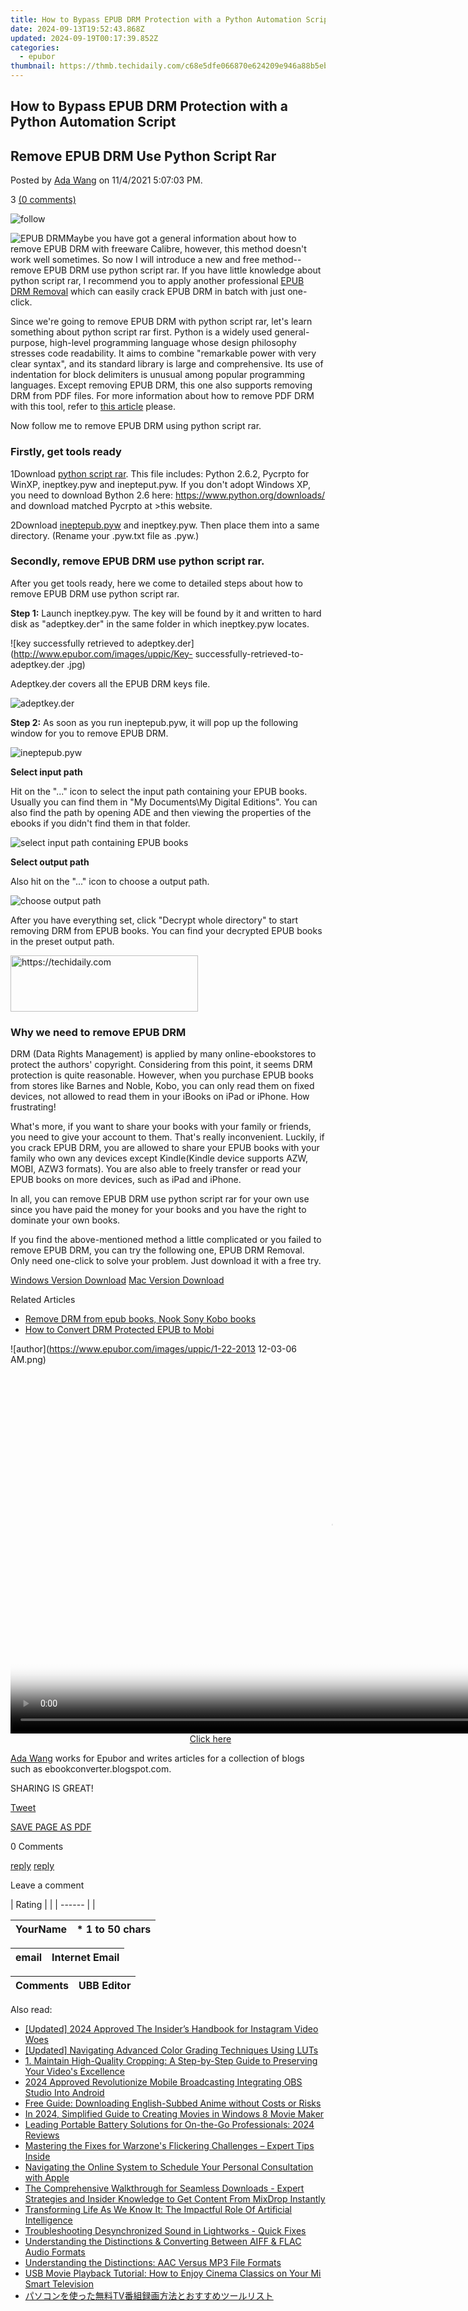 ```yaml
---
title: How to Bypass EPUB DRM Protection with a Python Automation Script
date: 2024-09-13T19:52:43.868Z
updated: 2024-09-19T00:17:39.852Z
categories:
  - epubor
thumbnail: https://thmb.techidaily.com/c68e5dfe066870e624209e946a88b5eb21db8406cf2fae44c9a446c53d02efdc.jpg
---
```


## How to Bypass EPUB DRM Protection with a Python Automation Script

## Remove EPUB DRM Use Python Script Rar

Posted by [Ada Wang](https://plus.google.com/+AdaWang/posts) on 11/4/2021 5:07:03 PM.

3 [(0 comments)](http://www.epubor.com/#comment-area) 

![follow](http://www.epubor.com/images/follow.png)

![EPUB DRM](http://www.epubor.com/images/uppic/EPUB-DRM.jpg)Maybe you have got a general information about how to remove EPUB DRM with freeware Calibre, however, this method doesn't work well sometimes. So now I will introduce a new and free method--remove EPUB DRM use python script rar. If you have little knowledge about python script rar, I recommend you to apply another professional [EPUB DRM Removal](https://tools.techidaily.com/epubor/products/) which can easily crack EPUB DRM in batch with just one-click.

Since we're going to remove EPUB DRM with python script rar, let's learn something about python script rar first. Python is a widely used general-purpose, high-level programming language whose design philosophy stresses code readability. It aims to combine "remarkable power with very clear syntax", and its standard library is large and comprehensive. Its use of indentation for block delimiters is unusual among popular programming languages. Except removing EPUB DRM, this one also supports removing DRM from PDF files. For more information about how to remove PDF DRM with this tool, refer to [this article](https://tools.techidaily.com/epubor/products/) please.

Now follow me to remove EPUB DRM using python script rar. 

### Firstly, get tools ready

1Download [python script rar](https://www.epubor.com/images/remote/D4/1D/D41D8C%5FRemove-ePub-drm-use-python-script.rar). This file includes: Python 2.6.2, Pycrpto for WinXP, ineptkey.pyw and inepteput.pyw. If you don't adopt Windows XP, you need to download Bython 2.6 here: <https://www.python.org/downloads/> and download matched Pycrpto at >this website.

2Download [ineptepub.pyw](https://gitlab.com/ApprenticeAlf/DeDRM/blob/8b632e309fe4901bf0f21f404d2d3091fe7851da/Adobe%5FEPUB%5FTools/ineptepub.pyw) and ineptkey.pyw. Then place them into a same directory. (Rename your .pyw.txt file as .pyw.)

### Secondly, remove EPUB DRM use python script rar.

After you get tools ready, here we come to detailed steps about how to remove EPUB DRM use python script rar. 

**Step 1:** Launch ineptkey.pyw. The key will be found by it and written to hard disk as "adeptkey.der" in the same folder in which ineptkey.pyw locates. 

![key successfully retrieved to adeptkey.der](http://www.epubor.com/images/uppic/Key- successfully-retrieved-to-adeptkey.der .jpg)

Adeptkey.der covers all the EPUB DRM keys file.

![adeptkey.der](http://www.epubor.com/images/uppic/adeptkey.der.jpg)

**Step 2:** As soon as you run ineptepub.pyw, it will pop up the following window for you to remove EPUB DRM.

![ineptepub.pyw](http://www.epubor.com/images/uppic/ineptepub.pyw.jpg)

**Select input path**

Hit on the "..." icon to select the input path containing your EPUB books. Usually you can find them in "My Documents\\My Digital Editions". You can also find the path by opening ADE and then viewing the properties of the ebooks if you didn't find them in that folder.

![select input path containing EPUB books](http://www.epubor.com/images/uppic/select-input-path-containing-your-DRM-EPUB-books.jpg)

**Select output path**

Also hit on the "..." icon to choose a output path. 

![choose output path](http://www.epubor.com/images/uppic/choose-output-path.jpg)

After you have everything set, click "Decrypt whole directory" to start removing DRM from EPUB books. You can find your decrypted EPUB books in the preset output path. 

<!-- affiliate ads begin -->
<a href="https://aligracehair.sjv.io/c/5597632/1918714/19272" target="_top" id="1918714">
  <img src="//a.impactradius-go.com/display-ad/19272-1918714" border="0" alt="https://techidaily.com" width="300" height="90"/>
</a>
<img height="0" width="0" src="https://aligracehair.sjv.io/i/5597632/1918714/19272" style="position:absolute;visibility:hidden;" border="0" />
<!-- affiliate ads end -->

### Why we need to remove EPUB DRM

DRM (Data Rights Management) is applied by many online-ebookstores to protect the authors' copyright. Considering from this point, it seems DRM protection is quite reasonable. However, when you purchase EPUB books from stores like Barnes and Noble, Kobo, you can only read them on fixed devices, not allowed to read them in your iBooks on iPad or iPhone. How frustrating! 

What's more, if you want to share your books with your family or friends, you need to give your account to them. That's really inconvenient. Luckily, if you crack EPUB DRM, you are allowed to share your EPUB books with your family who own any devices except Kindle(Kindle device supports AZW, MOBI, AZW3 formats). You are also able to freely transfer or read your EPUB books on more devices, such as iPad and iPhone.

In all, you can remove EPUB DRM use python script rar for your own use since you have paid the money for your books and you have the right to dominate your own books.

If you find the above-mentioned method a little complicated or you failed to remove EPUB DRM, you can try the following one, EPUB DRM Removal. Only need one-click to solve your problem. Just download it with a free try.

[Windows Version Download](https://tools.techidaily.com/epubor/ultimate/) [Mac Version Download](https://tools.techidaily.com/epubor/ultimate/)

Related Articles

* [Remove DRM from epub books, Nook Sony Kobo books](https://tools.techidaily.com/epubor/products/)
* [How to Convert DRM Protected EPUB to Mobi](https://tools.techidaily.com/epubor/products/)

![author](https://www.epubor.com/images/uppic/1-22-2013 12-03-06 AM.png)

<!-- affiliate ads begin -->
<span id="1492813">
					<video width="1024" height="576" style="cursor:pointer"
           poster="//a.impactradius-go.com/display-clicktoplayimage/1492813.png"
           onclick="if(!this.playClicked){this.play();this.setAttribute('controls',true);this.playClicked=true;}">
	   <source src="//a.impactradius-go.com/display-ad/14559-1492813">
	   <img src="//a.impactradius-go.com/display-clicktoplayimage/1492813.png" style="border: none; height: 100%; width: 100%; object-fit: contain">
	</video>
	<div style="width:640px;text-align:center"><a href="javascript:window.open(decodeURIComponent('https%3A%2F%2Fpropmoneyinc.pxf.io%2Fc%2F5597632%2F1492813%2F14559'), '_blank');void(0);">Click here</a></div>
</span>
<img height="0" width="0" src="https://imp.pxf.io/i/5597632/1492813/14559" style="position:absolute;visibility:hidden;" border="0" />
<!-- affiliate ads end -->

[Ada Wang](https://plus.google.com/+AdaWang/posts) works for Epubor and writes articles for a collection of blogs such as ebookconverter.blogspot.com.

SHARING IS GREAT!

[Tweet](https://twitter.com/share) 

[SAVE PAGE AS PDF](https://tools.techidaily.com/epubor/products/) 

0 Comments

[reply](https://tools.techidaily.com/epubor/products/) [reply](https://tools.techidaily.com/epubor/products/) 

Leave a comment

| Rating |  |
| ------ |  |

| YourName | \*  1 to 50 chars |
| -------- | ----------------- |

| email | Internet Email |
| ----- | -------------- |

| Comments | UBB Editor |
| -------- | ---------- |

<ins class="adsbygoogle"
     style="display:block"
     data-ad-format="autorelaxed"
     data-ad-client="ca-pub-7571918770474297"
     data-ad-slot="1223367746"></ins>

<ins class="adsbygoogle"
     style="display:block"
     data-ad-client="ca-pub-7571918770474297"
     data-ad-slot="8358498916"
     data-ad-format="auto"
     data-full-width-responsive="true"></ins>

<span class="atpl-alsoreadstyle">Also read:</span>
<div><ul>
<li><a href="https://instagram-video-files.techidaily.com/updated-2024-approved-the-insiders-handbook-for-instagram-video-woes/"><u>[Updated] 2024 Approved The Insider’s Handbook for Instagram Video Woes</u></a></li>
<li><a href="https://extra-guidance.techidaily.com/updated-navigating-advanced-color-grading-techniques-using-luts/"><u>[Updated] Navigating Advanced Color Grading Techniques Using LUTs</u></a></li>
<li><a href="https://solve-luxury.techidaily.com/1-maintain-high-quality-cropping-a-step-by-step-guide-to-preserving-your-videos-excellence/"><u>1. Maintain High-Quality Cropping: A Step-by-Step Guide to Preserving Your Video's Excellence</u></a></li>
<li><a href="https://screen-capture.techidaily.com/2024-approved-revolutionize-mobile-broadcasting-integrating-obs-studio-into-android/"><u>2024 Approved Revolutionize Mobile Broadcasting Integrating OBS Studio Into Android</u></a></li>
<li><a href="https://solve-news.techidaily.com/free-guide-downloading-english-subbed-anime-without-costs-or-risks/"><u>Free Guide: Downloading English-Subbed Anime without Costs or Risks</u></a></li>
<li><a href="https://extra-support.techidaily.com/in-2024-simplified-guide-to-creating-movies-in-windows-8-movie-maker/"><u>In 2024, Simplified Guide to Creating Movies in Windows 8 Movie Maker</u></a></li>
<li><a href="https://buynow-marvelous.techidaily.com/leading-portable-battery-solutions-for-on-the-go-professionals-2024-reviews/"><u>Leading Portable Battery Solutions for On-the-Go Professionals: 2024 Reviews</u></a></li>
<li><a href="https://program-issues.techidaily.com/mastering-the-fixes-for-warzones-flickering-challenges-expert-tips-inside/"><u>Mastering the Fixes for Warzone's Flickering Challenges – Expert Tips Inside</u></a></li>
<li><a href="https://technical-tips.techidaily.com/navigating-the-online-system-to-schedule-your-personal-consultation-with-apple/"><u>Navigating the Online System to Schedule Your Personal Consultation with Apple</u></a></li>
<li><a href="https://solve-luxury.techidaily.com/the-comprehensive-walkthrough-for-seamless-downloads-expert-strategies-and-insider-knowledge-to-get-content-from-mixdrop-instantly/"><u>The Comprehensive Walkthrough for Seamless Downloads - Expert Strategies and Insider Knowledge to Get Content From MixDrop Instantly</u></a></li>
<li><a href="https://techtrends.techidaily.com/transforming-life-as-we-know-it-the-impactful-role-of-artificial-intelligence/"><u>Transforming Life As We Know It: The Impactful Role Of Artificial Intelligence</u></a></li>
<li><a href="https://solve-luxury.techidaily.com/troubleshooting-desynchronized-sound-in-lightworks-quick-fixes/"><u>Troubleshooting Desynchronized Sound in Lightworks - Quick Fixes</u></a></li>
<li><a href="https://solve-luxury.techidaily.com/understanding-the-distinctions-and-converting-between-aiff-and-flac-audio-formats/"><u>Understanding the Distinctions & Converting Between AIFF & FLAC Audio Formats</u></a></li>
<li><a href="https://solve-luxury.techidaily.com/understanding-the-distinctions-aac-versus-mp3-file-formats/"><u>Understanding the Distinctions: AAC Versus MP3 File Formats</u></a></li>
<li><a href="https://solve-luxury.techidaily.com/usb-movie-playback-tutorial-how-to-enjoy-cinema-classics-on-your-mi-smart-television/"><u>USB Movie Playback Tutorial: How to Enjoy Cinema Classics on Your Mi Smart Television</u></a></li>
<li><a href="https://solve-luxury.techidaily.com/1726029780873-tv/"><u>パソコンを使った無料TV番組録画方法とおすすめツールリスト</u></a></li>
</ul></div>

